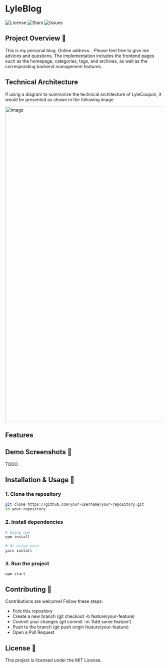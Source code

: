 # LyleBlog

![License](https://img.shields.io/github/license/Lyle-Lyle/letty-survey)
![Stars](https://img.shields.io/github/stars/Lyle-Lyle/letty-survey)
![Issues](https://img.shields.io/github/issues/Lyle-Lyle/letty-survey)


## Project Overview 📖
This is my personal blog. Online address: . Please feel free to give me advices and questions. The implementation includes the frontend pages such as the homepage, categories,
tags, and archives, as well as the corresponding backend management features.


## Technical Architecture

If using a diagram to summarize the technical architecture of LyleCoupon, it would be presented as shown in the following image

<img width="1008" alt="image" src="https://github.com/user-attachments/assets/1370e956-9269-4581-80fc-2bef0bf5b007">








## Features







## Demo Screenshots 📸
TODO



## Installation & Usage 🚀

### 1. Clone the repository

```bash
git clone https://github.com/your-username/your-repository.git
cd your-repository
```

### 2. Install dependencies


```bash
# Using npm
npm install

# Or using yarn
yarn install
```

### 3. Run the project
```
npm start
```

## Contributing 🤝
Contributions are welcome! Follow these steps:

- Fork this repository
- Create a new branch (git checkout -b feature/your-feature)
- Commit your changes (git commit -m 'Add some feature')
- Push to the branch (git push origin feature/your-feature)
- Open a Pull Request



## License 📄
This project is licensed under the MIT License.






